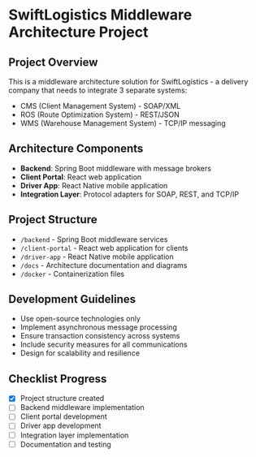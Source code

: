 # SwiftLogistics Middleware Architecture Project

## Project Overview
This is a middleware architecture solution for SwiftLogistics - a delivery company that needs to integrate 3 separate systems:
- CMS (Client Management System) - SOAP/XML
- ROS (Route Optimization System) - REST/JSON  
- WMS (Warehouse Management System) - TCP/IP messaging

## Architecture Components
- **Backend**: Spring Boot middleware with message brokers
- **Client Portal**: React web application
- **Driver App**: React Native mobile application
- **Integration Layer**: Protocol adapters for SOAP, REST, and TCP/IP

## Project Structure
- `/backend` - Spring Boot middleware services
- `/client-portal` - React web application for clients
- `/driver-app` - React Native mobile application
- `/docs` - Architecture documentation and diagrams
- `/docker` - Containerization files

## Development Guidelines
- Use open-source technologies only
- Implement asynchronous message processing
- Ensure transaction consistency across systems
- Include security measures for all communications
- Design for scalability and resilience

## Checklist Progress
- [x] Project structure created
- [ ] Backend middleware implementation
- [ ] Client portal development  
- [ ] Driver app development
- [ ] Integration layer implementation
- [ ] Documentation and testing
